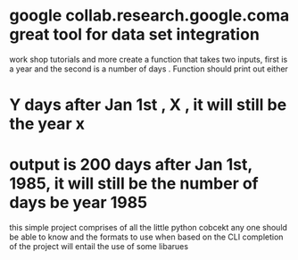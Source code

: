 # google collab.research.google.coma great tool for data set integration
work shop tutorials and more 
create a function that takes two inputs, first is a year and the second is a number of days . Function should print out either
# Y days after Jan 1st , X , it will still be  the year x
# output is 200 days after Jan 1st, 1985, it will still be the number of days be year 1985

this simple project comprises of all the little python cobcekt any one should be able to know and the formats to use when based on the CLI
completion of the project will entail the use of some libarues

